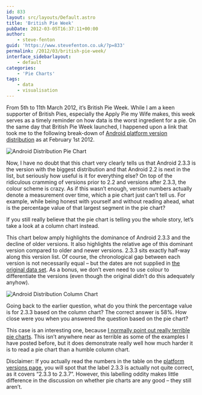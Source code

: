 ```yaml
---
id: 833
layout: src/layouts/Default.astro
title: 'British Pie Week'
pubDate: 2012-03-05T16:37:11+00:00
author:
    - steve-fenton
guid: 'https://www.stevefenton.co.uk/?p=833'
permalink: /2012/03/british-pie-week/
interface_sidebarlayout:
    - default
categories:
    - 'Pie Charts'
tags:
    - data
    - visualisation
---
```


From 5th to 11th March 2012, it’s British Pie Week. While I am a keen supporter of British Pies, especially the Apply Pie my Wife makes, this week serves as a timely reminder on how data is the worst ingredient for a pie. On the same day that British Pie Week launched, I happened upon a link that took me to the following break-down of [Android platform version distribution](https://developer.android.com/about/dashboards/index.html) as at February 1st 2012.

![Android Distribution Pie Chart](https://www.stevefenton.co.uk/wp-content/uploads/2015/07/android_distribution_pie_chart1.png)

Now, I have no doubt that this chart very clearly tells us that Android 2.3.3 is the version with the biggest distribution and that Android 2.2 is next in the list, but seriously how useful is it for everything else? On top of the ridiculous cramming of versions prior to 2.2 and versions after 2.3.3, the colour scheme is crazy. As if this wasn’t enough, version numbers actually denote a measurement over time, which a pie chart just can’t tell us. For example, while being honest with yourself and without reading ahead, what is the percentage value of that largest segment in the pie chart?

If you still really believe that the pie chart is telling you the whole story, let’s take a look at a column chart instead.

This chart below amply highlights the dominance of Android 2.3.3 and the decline of older versions. It also highlights the relative age of this dominant version compared to older and newer versions. 2.3.3 sits exactly half-way along this version list. Of course, the chronological gap between each version is not necessarily equal – but the dates are not supplied in [the original data set](https://developer.android.com/guide/topics/manifest/uses-sdk-element.html#ApiLevels). As a bonus, we don’t even need to use colour to differentiate the versions (even though the original didn’t do this adequately anyhow).

![Android Distribution Column Chart](https://www.stevefenton.co.uk/wp-content/uploads/2015/07/android_distribution_bar_chart1.png)

Going back to the earlier question, what do you think the percentage value is for 2.3.3 based on the column chart? The correct answer is 58%. How close were you when you answered the question based on the pie chart?

This case is an interesting one, because [I normally point out really terrible pie charts](https://www.stevefenton.co.uk/2009/04/pie-charts-are-bad/). This isn’t anywhere near as terrible as some of the examples I have posted before, but it does demonstrate really well how much harder it is to read a pie chart than a humble column chart.

Disclaimer: If you actually read the numbers in the table on the [platform versions page](https://developer.android.com/about/dashboards/index.html), you will spot that the label 2.3.3 is actually not quite correct, as it covers “2.3.3 to 2.3.7”. However, this labelling oddity makes little difference in the discussion on whether pie charts are any good – they still aren’t.